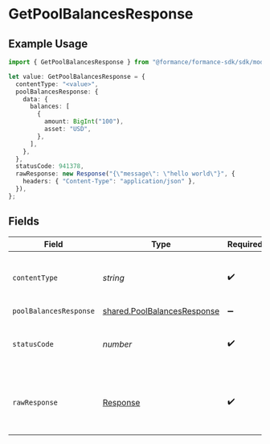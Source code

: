 # GetPoolBalancesResponse

## Example Usage

```typescript
import { GetPoolBalancesResponse } from "@formance/formance-sdk/sdk/models/operations";

let value: GetPoolBalancesResponse = {
  contentType: "<value>",
  poolBalancesResponse: {
    data: {
      balances: [
        {
          amount: BigInt("100"),
          asset: "USD",
        },
      ],
    },
  },
  statusCode: 941378,
  rawResponse: new Response("{\"message\": \"hello world\"}", {
    headers: { "Content-Type": "application/json" },
  }),
};
```

## Fields

| Field                                                                             | Type                                                                              | Required                                                                          | Description                                                                       |
| --------------------------------------------------------------------------------- | --------------------------------------------------------------------------------- | --------------------------------------------------------------------------------- | --------------------------------------------------------------------------------- |
| `contentType`                                                                     | *string*                                                                          | :heavy_check_mark:                                                                | HTTP response content type for this operation                                     |
| `poolBalancesResponse`                                                            | [shared.PoolBalancesResponse](../../../sdk/models/shared/poolbalancesresponse.md) | :heavy_minus_sign:                                                                | OK                                                                                |
| `statusCode`                                                                      | *number*                                                                          | :heavy_check_mark:                                                                | HTTP response status code for this operation                                      |
| `rawResponse`                                                                     | [Response](https://developer.mozilla.org/en-US/docs/Web/API/Response)             | :heavy_check_mark:                                                                | Raw HTTP response; suitable for custom response parsing                           |